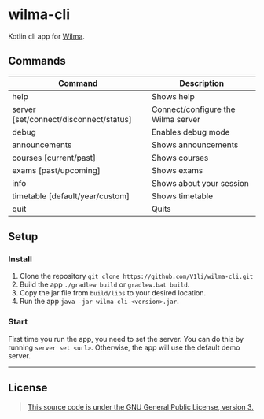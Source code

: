# wilma-cli
Kotlin cli app for [Wilma](https://wilma.fi/).

## Commands
| Command                                | Description                        |
|----------------------------------------|------------------------------------|
| help                                   | Shows help                         |
| server [set/connect/disconnect/status] | Connect/configure the Wilma server |
| debug                                  | Enables debug mode                 |
| announcements                          | Shows announcements                |
| courses [current/past]                 | Shows courses                      |
| exams [past/upcoming]                  | Shows exams                        |
| info                                   | Shows about your session           |
| timetable [default/year/custom]        | Shows timetable                    |
| quit                                   | Quits                              |

## Setup
### Install
1. Clone the repository `git clone https://github.com/V1li/wilma-cli.git`
2. Build the app `./gradlew build` or `gradlew.bat build`.
3. Copy the jar file from `build/libs` to your desired location.
4. Run the app `java -jar wilma-cli-<version>.jar`.

### Start
First time you run the app, you need to set the server. You can do this by running `server set <url>`. 
Otherwise, the app will use the default demo server.

-----------------------------
## License
> [This source code is under the GNU General Public License, version 3.](https://www.gnu.org/licenses/gpl-3.0.txt)